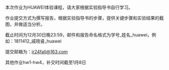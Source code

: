 本次作业为HUAWEI体验课程，请大家根据实验指导书自行学习。

作业提交方式为撰写报告，根据实验指导书的步骤，提供关键步骤和实验结果的截图，并做适当分析。

截止时间为12月30日晚23:59，邮件和报告命名格式为学号_姓名_huawei，例如：1811412_戚晓睿_huawei

提交邮箱为：ir24fall@163.com

其他作业hw1-hw4，补交时间截至1月8日